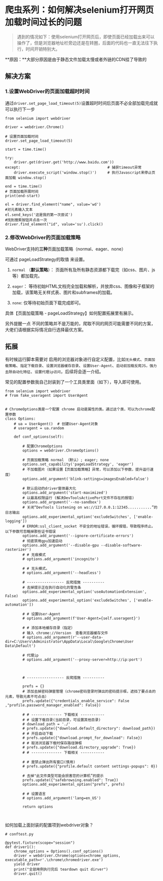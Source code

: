 # 爬虫系列：如何解决selenium打开网页加载时间过长的问题


> 遇到的情况如下：使用selenium打开网页后，即使页面已经加载出来可以操作了，但是浏览器地址栏旁边还是在转圈，后面的代码也一直无法往下执行，时间开销特别大。

**原因：**大部分原因是由于静态文件加载太慢或者外链的CDN挂了导致的



##  解决方案

### 1.设置WebDriver的页面加载超时时间 

通过`driver.set_page_load_timeout(5)`设置超时时间后页面不必全部加载完成就可以执行下一步

```
from selenium import webdriver
 
driver = webdriver.Chrome()
 
# 设置页面加载时间
driver.set_page_load_timeout(5)
 
start = time.time()
 
try:
    driver.get(driver.get('http://www.baidu.com'))
except:                                        # 捕获timeout异常
    driver.execute_script('window.stop()')     # 执行Javascript来停止页面加载 window.stop()
 
end = time.time()
# 页面加载所需时间
print(end-start)
 
el = driver.find_element("name", value='wd')
#对元素输入文本
el.send_keys('这是我的第一次尝试')
#找到搜索按钮并点击一次
driver.find_element("id", value='su').click()
```



### 2.修改WebDriver的页面加载策略

WebDriver支持的**三种**页面加载策略（normal、eager、none）

可通过 pageLoadStrategy的取值 来设置。

1. `normal` （**默认策略**）： 页面所有及所有静态资源都下载完（如css、图片、js等）都加载完。

2. `eager`： 等待初始HTML文档完全加载和解析，并放弃css、图像和子框架的加载，该策略无关样式表、图片和subframes的加载。

3. `none`: 仅等待初始页面下载完成即可。

   

具体【页面加载策略 - pageLoadStrategy】如何配置拓展里有展示。

另外提醒一点 不同的策略并不是万能的，爬取不同的网页可能需要不同的方案，大佬们请根据实际情况自行选择最优方案。



## 拓展

有时候运行脚本需要对 启用的浏览器对象进行自定义配置，比如`无头模式`、`页面加载策略`、`指定下载目录`、`设置浏览器缓存目录`、`设置User-Agent`、`启动前加载反爬JS，强力去除自动化特征`、`设置代理ip访问`，后续将会逐一介绍。



常见的配置参数我自己封装到了一个工具类里面（如下），导入即可使用。

```
from selenium import webdriver
# from fake_useragent import UserAgent


# ChromeOptions类是一个配置 chrome 启动是属性的类。通过这个类，可以为chrome配置参数
class Options:
    # ua = UserAgent()  # 创建User-Agent对象
    # useragent = ua.random

    def conf_options(self):

        # 配置ChromeOptions
        options = webdriver.ChromeOptions()

        # 页面加载策略 normal （默认）; eager; none
        options.set_capability('pageLoadStrategy', 'eager')
        # 不加载图片（如果设置【页面加载策略】异常，可以添加以下参数，提升运行速度）
        options.add_argument('blink-settings=imagesEnabled=false')

        # 默认启动的driver窗体最大化
        options.add_argument('start-maximized')
        # 以最高权限运行 (解决DevToolsActivePort文件不存在的报错)
        options.add_argument('--no-sandbox')
        # 关闭“DevTools listening on ws://127.0.0.1:12345...........”的日志输出
        options.add_experimental_option('excludeSwitches', ['enable-logging'])
        # ERROR:ssl_client_socket 不安全的地址错误，循环报错，导致程序终止。以下参数可忽略掉那些证书错误
        options.add_argument('--ignore-certificate-errors')
        # 彻底禁用gpu加速启动
        options.add_argument('--disable-gpu --disable-software-rasterizer')
        # # 无痕模式
        # options.add_argument('incognito')

        # # 无头模式。
        # options.add_argument('--headless')

        # ----------------- 反爬措施 ----------
        # 去掉提示正在执行自动化的警告条
        options.add_experimental_option('useAutomationExtension', False)
        options.add_experimental_option('excludeSwitches', ['enable-automation'])

        # # 设置User-Agent
        # options.add_argument(f'User-Agent={self.useragent}')

        # # 添加本地缓存目录（指定）
        # 输入 chrome://Version  查看浏览器缓存文件
        # options.add_argument(r'--user-data-dir=C:\Users\Administrator\AppData\Local\Google\Chrome\User Data\Default')

        # 代理ip
        # options.add_argument('--proxy-server=http://ip:port')
        
        

        # ----------------- 反爬措施 ----------

        prefs = {}
        # 添加去掉密码弹窗管理（chrome密码登录时弹出的密码提示框，遮挡了要点击的元素，导致元素不可点击）
        prefs.update({"credentials_enable_service": False ,"profile.password_manager_enabled": False})

        # # -------------- 下载相关 -----------
        # # 设置下载目录(当前目录，可设置其他目录)
        # download_path = './'
        # prefs.update({"download.default_directory": download_path})
        # # 开启自动下载
        # prefs.update({"download.prompt_for_download": False})
        # # 取消浏览器下载时保存路径弹框
        # prefs.update({"download.directory_upgrade": True})
        # # -------------- 下载相关 -----------

        # # 是禁止弹出所有窗口(慎用)
        # prefs.update({"profile.default content settings·popups": 0})

        # 去掉"此文件类型可能会损害您的计算机”的提示
        prefs.update({"safebrowsing.enabled": True})
        options.add_experimental_option("prefs", prefs)

        # # 设置语言
        # options.add_argument('lang=en_US')

        return options



```

如何加载上面封装的配置项到webdriver对象？

```
# conftest.py

@pytest.fixture(scope="session")
def driver1():
    chrome_options = Options().conf_options()
    driver = webdriver.Chrome(options=chrome_options, executable_path=r'.\chrome\chromedriver.exe')
    yield driver
    print("全部用例执行完后 teardown quit dirver")
    driver.quit()
```



